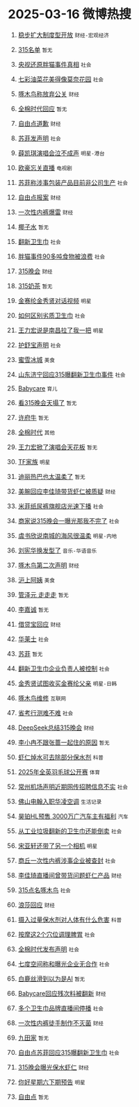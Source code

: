 # 2025-03-16 微博热搜 
1. [稳步扩大制度型开放](https://m.weibo.cn/search?containerid=100103type%3D1%26t%3D10%26q%3D%23%E7%A8%B3%E6%AD%A5%E6%89%A9%E5%A4%A7%E5%88%B6%E5%BA%A6%E5%9E%8B%E5%BC%80%E6%94%BE%23&stream_entry_id=51&isnewpage=1&extparam=seat%3D1%26pos%3D0%26cate%3D10103%26filter_type%3Drealtimehot%26stream_entry_id%3D51%26c_type%3D51%26q%3D%2523%25E7%25A8%25B3%25E6%25AD%25A5%25E6%2589%25A9%25E5%25A4%25A7%25E5%2588%25B6%25E5%25BA%25A6%25E5%259E%258B%25E5%25BC%2580%25E6%2594%25BE%2523%26dgr%3D0%26display_time%3D1742063252%26pre_seqid%3D17420632526060327636667) `财经-宏观经济` 

2. [315名单](https://m.weibo.cn/search?containerid=100103type%3D1%26t%3D10%26q%3D315%E5%90%8D%E5%8D%95&stream_entry_id=31&isnewpage=1&extparam=seat%3D1%26pos%3D0%26filter_type%3Drealtimehot%26c_type%3D31%26flag%3D16%26realpos%3D1%26lcate%3D5001%26band_rank%3D1%26stream_entry_id%3D31%26cate%3D5001%26q%3D315%25E5%2590%258D%25E5%258D%2595%26dgr%3D0%26display_time%3D1742063252%26pre_seqid%3D17420632526060327636667) `暂无` 

3. [央视还原胖猫事件真相](https://m.weibo.cn/search?containerid=100103type%3D1%26t%3D10%26q%3D%23%E5%A4%AE%E8%A7%86%E8%BF%98%E5%8E%9F%E8%83%96%E7%8C%AB%E4%BA%8B%E4%BB%B6%E7%9C%9F%E7%9B%B8%23&stream_entry_id=31&isnewpage=1&extparam=seat%3D1%26pos%3D1%26filter_type%3Drealtimehot%26c_type%3D31%26flag%3D16%26realpos%3D2%26lcate%3D5001%26band_rank%3D2%26stream_entry_id%3D31%26cate%3D5001%26q%3D%2523%25E5%25A4%25AE%25E8%25A7%2586%25E8%25BF%2598%25E5%258E%259F%25E8%2583%2596%25E7%258C%25AB%25E4%25BA%258B%25E4%25BB%25B6%25E7%259C%259F%25E7%259B%25B8%2523%26dgr%3D0%26display_time%3D1742063252%26pre_seqid%3D17420632526060327636667) `社会` 

4. [七彩油菜花美得像莫奈花园](https://m.weibo.cn/search?containerid=100103type%3D1%26t%3D10%26q%3D%23%E4%B8%83%E5%BD%A9%E6%B2%B9%E8%8F%9C%E8%8A%B1%E7%BE%8E%E5%BE%97%E5%83%8F%E8%8E%AB%E5%A5%88%E8%8A%B1%E5%9B%AD%23&stream_entry_id=31&isnewpage=1&extparam=seat%3D1%26pos%3D2%26filter_type%3Drealtimehot%26c_type%3D31%26flag%3D0%26realpos%3D3%26lcate%3D5001%26band_rank%3D3%26stream_entry_id%3D31%26cate%3D5001%26q%3D%2523%25E4%25B8%2583%25E5%25BD%25A9%25E6%25B2%25B9%25E8%258F%259C%25E8%258A%25B1%25E7%25BE%258E%25E5%25BE%2597%25E5%2583%258F%25E8%258E%25AB%25E5%25A5%2588%25E8%258A%25B1%25E5%259B%25AD%2523%26dgr%3D0%26display_time%3D1742063252%26pre_seqid%3D17420632526060327636667) `社会` 

5. [啄木鸟称放弃公关](https://m.weibo.cn/search?containerid=100103type%3D1%26t%3D10%26q%3D%23%E5%95%84%E6%9C%A8%E9%B8%9F%E7%A7%B0%E6%94%BE%E5%BC%83%E5%85%AC%E5%85%B3%23&stream_entry_id=31&isnewpage=1&extparam=seat%3D1%26pos%3D3%26filter_type%3Drealtimehot%26c_type%3D31%26flag%3D2%26realpos%3D4%26lcate%3D5001%26band_rank%3D4%26stream_entry_id%3D31%26cate%3D5001%26q%3D%2523%25E5%2595%2584%25E6%259C%25A8%25E9%25B8%259F%25E7%25A7%25B0%25E6%2594%25BE%25E5%25BC%2583%25E5%2585%25AC%25E5%2585%25B3%2523%26dgr%3D0%26display_time%3D1742063252%26pre_seqid%3D17420632526060327636667) `财经` 

6. [全棉时代回应](https://m.weibo.cn/search?containerid=100103type%3D1%26t%3D10%26q%3D%23%E5%85%A8%E6%A3%89%E6%97%B6%E4%BB%A3%E5%9B%9E%E5%BA%94%23&stream_entry_id=31&isnewpage=1&extparam=seat%3D1%26pos%3D4%26filter_type%3Drealtimehot%26c_type%3D31%26flag%3D16%26realpos%3D5%26lcate%3D5001%26band_rank%3D5%26stream_entry_id%3D31%26cate%3D5001%26q%3D%2523%25E5%2585%25A8%25E6%25A3%2589%25E6%2597%25B6%25E4%25BB%25A3%25E5%259B%259E%25E5%25BA%2594%2523%26dgr%3D0%26display_time%3D1742063252%26pre_seqid%3D17420632526060327636667) `暂无` 

7. [自由点道歉](https://m.weibo.cn/search?containerid=100103type%3D1%26t%3D10%26q%3D%23%E8%87%AA%E7%94%B1%E7%82%B9%E9%81%93%E6%AD%89%23&stream_entry_id=31&isnewpage=1&extparam=seat%3D1%26pos%3D5%26filter_type%3Drealtimehot%26c_type%3D31%26flag%3D16%26realpos%3D6%26lcate%3D5001%26band_rank%3D6%26stream_entry_id%3D31%26cate%3D5001%26q%3D%2523%25E8%2587%25AA%25E7%2594%25B1%25E7%2582%25B9%25E9%2581%2593%25E6%25AD%2589%2523%26dgr%3D0%26display_time%3D1742063252%26pre_seqid%3D17420632526060327636667) `财经` 

8. [苏菲发声明](https://m.weibo.cn/search?containerid=100103type%3D1%26t%3D10%26q%3D%23%E8%8B%8F%E8%8F%B2%E5%8F%91%E5%A3%B0%E6%98%8E%23&stream_entry_id=31&isnewpage=1&extparam=seat%3D1%26pos%3D6%26filter_type%3Drealtimehot%26c_type%3D31%26flag%3D2%26realpos%3D7%26lcate%3D5001%26band_rank%3D7%26stream_entry_id%3D31%26cate%3D5001%26q%3D%2523%25E8%258B%258F%25E8%258F%25B2%25E5%258F%2591%25E5%25A3%25B0%25E6%2598%258E%2523%26dgr%3D0%26display_time%3D1742063252%26pre_seqid%3D17420632526060327636667) `社会` 

9. [薛凯琪演唱会泣不成声](https://m.weibo.cn/search?containerid=100103type%3D1%26t%3D10%26q%3D%23%E8%96%9B%E5%87%AF%E7%90%AA%E6%BC%94%E5%94%B1%E4%BC%9A%E6%B3%A3%E4%B8%8D%E6%88%90%E5%A3%B0%23&stream_entry_id=31&isnewpage=1&extparam=seat%3D1%26pos%3D7%26filter_type%3Drealtimehot%26c_type%3D31%26flag%3D2%26realpos%3D8%26lcate%3D5001%26band_rank%3D8%26stream_entry_id%3D31%26cate%3D5001%26q%3D%2523%25E8%2596%259B%25E5%2587%25AF%25E7%2590%25AA%25E6%25BC%2594%25E5%2594%25B1%25E4%25BC%259A%25E6%25B3%25A3%25E4%25B8%258D%25E6%2588%2590%25E5%25A3%25B0%2523%26dgr%3D0%26display_time%3D1742063252%26pre_seqid%3D17420632526060327636667) `明星-港台` 

10. [欧豪忘关直播](https://m.weibo.cn/search?containerid=100103type%3D1%26t%3D10%26q%3D%23%E6%AC%A7%E8%B1%AA%E5%BF%98%E5%85%B3%E7%9B%B4%E6%92%AD%23&stream_entry_id=31&isnewpage=1&extparam=seat%3D1%26pos%3D8%26filter_type%3Drealtimehot%26c_type%3D31%26flag%3D2%26realpos%3D9%26lcate%3D5001%26band_rank%3D9%26stream_entry_id%3D31%26cate%3D5001%26q%3D%2523%25E6%25AC%25A7%25E8%25B1%25AA%25E5%25BF%2598%25E5%2585%25B3%25E7%259B%25B4%25E6%2592%25AD%2523%26dgr%3D0%26display_time%3D1742063252%26pre_seqid%3D17420632526060327636667) `电视剧` 

11. [苏菲称涉事包装产品目前非公司生产](https://m.weibo.cn/search?containerid=100103type%3D1%26t%3D10%26q%3D%23%E8%8B%8F%E8%8F%B2%E7%A7%B0%E6%B6%89%E4%BA%8B%E5%8C%85%E8%A3%85%E4%BA%A7%E5%93%81%E7%9B%AE%E5%89%8D%E9%9D%9E%E5%85%AC%E5%8F%B8%E7%94%9F%E4%BA%A7%23&stream_entry_id=31&isnewpage=1&extparam=seat%3D1%26pos%3D9%26filter_type%3Drealtimehot%26c_type%3D31%26flag%3D1%26realpos%3D10%26lcate%3D5001%26band_rank%3D10%26stream_entry_id%3D31%26cate%3D5001%26q%3D%2523%25E8%258B%258F%25E8%258F%25B2%25E7%25A7%25B0%25E6%25B6%2589%25E4%25BA%258B%25E5%258C%2585%25E8%25A3%2585%25E4%25BA%25A7%25E5%2593%2581%25E7%259B%25AE%25E5%2589%258D%25E9%259D%259E%25E5%2585%25AC%25E5%258F%25B8%25E7%2594%259F%25E4%25BA%25A7%2523%26dgr%3D0%26display_time%3D1742063252%26pre_seqid%3D17420632526060327636667) `社会` 

12. [自由点报案](https://m.weibo.cn/search?containerid=100103type%3D1%26t%3D10%26q%3D%23%E8%87%AA%E7%94%B1%E7%82%B9%E6%8A%A5%E6%A1%88%23&stream_entry_id=31&isnewpage=1&extparam=seat%3D1%26pos%3D10%26filter_type%3Drealtimehot%26c_type%3D31%26flag%3D2%26realpos%3D11%26lcate%3D5001%26band_rank%3D11%26stream_entry_id%3D31%26cate%3D5001%26q%3D%2523%25E8%2587%25AA%25E7%2594%25B1%25E7%2582%25B9%25E6%258A%25A5%25E6%25A1%2588%2523%26dgr%3D0%26display_time%3D1742063252%26pre_seqid%3D17420632526060327636667) `财经` 

13. [一次性内裤爆雷](https://m.weibo.cn/search?containerid=100103type%3D1%26t%3D10%26q%3D%23%E4%B8%80%E6%AC%A1%E6%80%A7%E5%86%85%E8%A3%A4%E7%88%86%E9%9B%B7%23&stream_entry_id=31&isnewpage=1&extparam=seat%3D1%26pos%3D11%26filter_type%3Drealtimehot%26c_type%3D31%26flag%3D0%26realpos%3D12%26lcate%3D5001%26band_rank%3D12%26stream_entry_id%3D31%26cate%3D5001%26q%3D%2523%25E4%25B8%2580%25E6%25AC%25A1%25E6%2580%25A7%25E5%2586%2585%25E8%25A3%25A4%25E7%2588%2586%25E9%259B%25B7%2523%26dgr%3D0%26display_time%3D1742063252%26pre_seqid%3D17420632526060327636667) `财经` 

14. [椰子水](https://m.weibo.cn/search?containerid=100103type%3D1%26t%3D10%26q%3D%E6%A4%B0%E5%AD%90%E6%B0%B4&stream_entry_id=31&isnewpage=1&extparam=seat%3D1%26pos%3D12%26filter_type%3Drealtimehot%26c_type%3D31%26flag%3D2%26realpos%3D13%26lcate%3D5001%26band_rank%3D13%26stream_entry_id%3D31%26cate%3D5001%26q%3D%25E6%25A4%25B0%25E5%25AD%2590%25E6%25B0%25B4%26dgr%3D0%26display_time%3D1742063252%26pre_seqid%3D17420632526060327636667) `暂无` 

15. [翻新卫生巾](https://m.weibo.cn/search?containerid=100103type%3D1%26t%3D10%26q%3D%23%E7%BF%BB%E6%96%B0%E5%8D%AB%E7%94%9F%E5%B7%BE%23&stream_entry_id=31&isnewpage=1&extparam=seat%3D1%26pos%3D13%26filter_type%3Drealtimehot%26c_type%3D31%26flag%3D0%26realpos%3D14%26lcate%3D5001%26band_rank%3D14%26stream_entry_id%3D31%26cate%3D5001%26q%3D%2523%25E7%25BF%25BB%25E6%2596%25B0%25E5%258D%25AB%25E7%2594%259F%25E5%25B7%25BE%2523%26dgr%3D0%26display_time%3D1742063252%26pre_seqid%3D17420632526060327636667) `社会` 

16. [胖猫事件90多吨食物被浪费](https://m.weibo.cn/search?containerid=100103type%3D1%26t%3D10%26q%3D%23%E8%83%96%E7%8C%AB%E4%BA%8B%E4%BB%B690%E5%A4%9A%E5%90%A8%E9%A3%9F%E7%89%A9%E8%A2%AB%E6%B5%AA%E8%B4%B9%23&stream_entry_id=31&isnewpage=1&extparam=seat%3D1%26pos%3D14%26filter_type%3Drealtimehot%26c_type%3D31%26flag%3D0%26realpos%3D15%26lcate%3D5001%26band_rank%3D15%26stream_entry_id%3D31%26cate%3D5001%26q%3D%2523%25E8%2583%2596%25E7%258C%25AB%25E4%25BA%258B%25E4%25BB%25B690%25E5%25A4%259A%25E5%2590%25A8%25E9%25A3%259F%25E7%2589%25A9%25E8%25A2%25AB%25E6%25B5%25AA%25E8%25B4%25B9%2523%26dgr%3D0%26display_time%3D1742063252%26pre_seqid%3D17420632526060327636667) `社会` 

17. [315晚会](https://m.weibo.cn/search?containerid=100103type%3D1%26t%3D10%26q%3D%23315%E6%99%9A%E4%BC%9A%23&stream_entry_id=31&isnewpage=1&extparam=seat%3D1%26pos%3D15%26filter_type%3Drealtimehot%26c_type%3D31%26flag%3D0%26realpos%3D16%26lcate%3D5001%26band_rank%3D16%26stream_entry_id%3D31%26cate%3D5001%26q%3D%2523315%25E6%2599%259A%25E4%25BC%259A%2523%26dgr%3D0%26display_time%3D1742063252%26pre_seqid%3D17420632526060327636667) `财经` 

18. [315奶茶](https://m.weibo.cn/search?containerid=100103type%3D1%26t%3D10%26q%3D315%E5%A5%B6%E8%8C%B6&stream_entry_id=31&isnewpage=1&extparam=seat%3D1%26pos%3D16%26filter_type%3Drealtimehot%26c_type%3D31%26flag%3D0%26realpos%3D17%26lcate%3D5001%26band_rank%3D17%26stream_entry_id%3D31%26cate%3D5001%26q%3D315%25E5%25A5%25B6%25E8%258C%25B6%26dgr%3D0%26display_time%3D1742063252%26pre_seqid%3D17420632526060327636667) `暂无` 

19. [金赛纶金秀贤对话视频](https://m.weibo.cn/search?containerid=100103type%3D1%26t%3D10%26q%3D%23%E9%87%91%E8%B5%9B%E7%BA%B6%E9%87%91%E7%A7%80%E8%B4%A4%E5%AF%B9%E8%AF%9D%E8%A7%86%E9%A2%91%23&stream_entry_id=31&isnewpage=1&extparam=seat%3D1%26pos%3D17%26filter_type%3Drealtimehot%26c_type%3D31%26flag%3D2%26realpos%3D18%26lcate%3D5001%26band_rank%3D18%26stream_entry_id%3D31%26cate%3D5001%26q%3D%2523%25E9%2587%2591%25E8%25B5%259B%25E7%25BA%25B6%25E9%2587%2591%25E7%25A7%2580%25E8%25B4%25A4%25E5%25AF%25B9%25E8%25AF%259D%25E8%25A7%2586%25E9%25A2%2591%2523%26dgr%3D0%26display_time%3D1742063252%26pre_seqid%3D17420632526060327636667) `明星` 

20. [如何区别劣质卫生巾](https://m.weibo.cn/search?containerid=100103type%3D1%26t%3D10%26q%3D%23%E5%A6%82%E4%BD%95%E5%8C%BA%E5%88%AB%E5%8A%A3%E8%B4%A8%E5%8D%AB%E7%94%9F%E5%B7%BE%23&stream_entry_id=31&isnewpage=1&extparam=seat%3D1%26pos%3D18%26filter_type%3Drealtimehot%26c_type%3D31%26flag%3D1%26realpos%3D19%26lcate%3D5001%26band_rank%3D19%26stream_entry_id%3D31%26cate%3D5001%26q%3D%2523%25E5%25A6%2582%25E4%25BD%2595%25E5%258C%25BA%25E5%2588%25AB%25E5%258A%25A3%25E8%25B4%25A8%25E5%258D%25AB%25E7%2594%259F%25E5%25B7%25BE%2523%26dgr%3D0%26display_time%3D1742063252%26pre_seqid%3D17420632526060327636667) `社会` 

21. [王力宏说是南昌拉了我一把](https://m.weibo.cn/search?containerid=100103type%3D1%26t%3D10%26q%3D%23%E7%8E%8B%E5%8A%9B%E5%AE%8F%E8%AF%B4%E6%98%AF%E5%8D%97%E6%98%8C%E6%8B%89%E4%BA%86%E6%88%91%E4%B8%80%E6%8A%8A%23&stream_entry_id=31&isnewpage=1&extparam=seat%3D1%26pos%3D19%26filter_type%3Drealtimehot%26c_type%3D31%26flag%3D1%26realpos%3D20%26lcate%3D5001%26band_rank%3D20%26stream_entry_id%3D31%26cate%3D5001%26q%3D%2523%25E7%258E%258B%25E5%258A%259B%25E5%25AE%258F%25E8%25AF%25B4%25E6%2598%25AF%25E5%258D%2597%25E6%2598%258C%25E6%258B%2589%25E4%25BA%2586%25E6%2588%2591%25E4%25B8%2580%25E6%258A%258A%2523%26dgr%3D0%26display_time%3D1742063252%26pre_seqid%3D17420632526060327636667) `明星` 

22. [护舒宝声明](https://m.weibo.cn/search?containerid=100103type%3D1%26t%3D10%26q%3D%23%E6%8A%A4%E8%88%92%E5%AE%9D%E5%A3%B0%E6%98%8E%23&stream_entry_id=31&isnewpage=1&extparam=seat%3D1%26pos%3D20%26filter_type%3Drealtimehot%26c_type%3D31%26flag%3D0%26realpos%3D21%26lcate%3D5001%26band_rank%3D21%26stream_entry_id%3D31%26cate%3D5001%26q%3D%2523%25E6%258A%25A4%25E8%2588%2592%25E5%25AE%259D%25E5%25A3%25B0%25E6%2598%258E%2523%26dgr%3D0%26display_time%3D1742063252%26pre_seqid%3D17420632526060327636667) `社会` 

23. [蜜雪冰城](https://m.weibo.cn/search?containerid=100103type%3D1%26t%3D10%26q%3D%E8%9C%9C%E9%9B%AA%E5%86%B0%E5%9F%8E&stream_entry_id=31&isnewpage=1&extparam=seat%3D1%26pos%3D21%26filter_type%3Drealtimehot%26c_type%3D31%26flag%3D0%26realpos%3D22%26lcate%3D5001%26band_rank%3D22%26stream_entry_id%3D31%26cate%3D5001%26q%3D%25E8%259C%259C%25E9%259B%25AA%25E5%2586%25B0%25E5%259F%258E%26dgr%3D0%26display_time%3D1742063252%26pre_seqid%3D17420632526060327636667) `美食` 

24. [山东济宁回应315曝翻新卫生巾事件](https://m.weibo.cn/search?containerid=100103type%3D1%26t%3D10%26q%3D%23%E5%B1%B1%E4%B8%9C%E6%B5%8E%E5%AE%81%E5%9B%9E%E5%BA%94315%E6%9B%9D%E7%BF%BB%E6%96%B0%E5%8D%AB%E7%94%9F%E5%B7%BE%E4%BA%8B%E4%BB%B6%23&stream_entry_id=31&isnewpage=1&extparam=seat%3D1%26pos%3D22%26filter_type%3Drealtimehot%26c_type%3D31%26flag%3D0%26realpos%3D23%26lcate%3D5001%26band_rank%3D23%26stream_entry_id%3D31%26cate%3D5001%26q%3D%2523%25E5%25B1%25B1%25E4%25B8%259C%25E6%25B5%258E%25E5%25AE%2581%25E5%259B%259E%25E5%25BA%2594315%25E6%259B%259D%25E7%25BF%25BB%25E6%2596%25B0%25E5%258D%25AB%25E7%2594%259F%25E5%25B7%25BE%25E4%25BA%258B%25E4%25BB%25B6%2523%26dgr%3D0%26display_time%3D1742063252%26pre_seqid%3D17420632526060327636667) `社会` 

25. [Babycare](https://m.weibo.cn/search?containerid=100103type%3D1%26t%3D10%26q%3DBabycare&stream_entry_id=31&isnewpage=1&extparam=seat%3D1%26pos%3D23%26filter_type%3Drealtimehot%26c_type%3D31%26flag%3D0%26realpos%3D24%26lcate%3D5001%26band_rank%3D24%26stream_entry_id%3D31%26cate%3D5001%26q%3DBabycare%26dgr%3D0%26display_time%3D1742063252%26pre_seqid%3D17420632526060327636667) `育儿` 

26. [看315晚会天塌了](https://m.weibo.cn/search?containerid=100103type%3D1%26t%3D10%26q%3D%E7%9C%8B315%E6%99%9A%E4%BC%9A%E5%A4%A9%E5%A1%8C%E4%BA%86&stream_entry_id=31&isnewpage=1&extparam=seat%3D1%26pos%3D24%26filter_type%3Drealtimehot%26c_type%3D31%26flag%3D0%26realpos%3D25%26lcate%3D5001%26band_rank%3D25%26stream_entry_id%3D31%26cate%3D5001%26q%3D%25E7%259C%258B315%25E6%2599%259A%25E4%25BC%259A%25E5%25A4%25A9%25E5%25A1%258C%25E4%25BA%2586%26dgr%3D0%26display_time%3D1742063252%26pre_seqid%3D17420632526060327636667) `暂无` 

27. [许府牛](https://m.weibo.cn/search?containerid=100103type%3D1%26t%3D10%26q%3D%E8%AE%B8%E5%BA%9C%E7%89%9B&stream_entry_id=31&isnewpage=1&extparam=seat%3D1%26pos%3D25%26filter_type%3Drealtimehot%26c_type%3D31%26flag%3D0%26realpos%3D26%26lcate%3D5001%26band_rank%3D26%26stream_entry_id%3D31%26cate%3D5001%26q%3D%25E8%25AE%25B8%25E5%25BA%259C%25E7%2589%259B%26dgr%3D0%26display_time%3D1742063252%26pre_seqid%3D17420632526060327636667) `暂无` 

28. [全棉时代](https://m.weibo.cn/search?containerid=100103type%3D1%26t%3D10%26q%3D%E5%85%A8%E6%A3%89%E6%97%B6%E4%BB%A3&stream_entry_id=31&isnewpage=1&extparam=seat%3D1%26pos%3D26%26filter_type%3Drealtimehot%26c_type%3D31%26flag%3D0%26realpos%3D27%26lcate%3D5001%26band_rank%3D27%26stream_entry_id%3D31%26cate%3D5001%26q%3D%25E5%2585%25A8%25E6%25A3%2589%25E6%2597%25B6%25E4%25BB%25A3%26dgr%3D0%26display_time%3D1742063252%26pre_seqid%3D17420632526060327636667) `其他` 

29. [王力宏掀了演唱会天花板](https://m.weibo.cn/search?containerid=100103type%3D1%26t%3D10%26q%3D%E7%8E%8B%E5%8A%9B%E5%AE%8F%E6%8E%80%E4%BA%86%E6%BC%94%E5%94%B1%E4%BC%9A%E5%A4%A9%E8%8A%B1%E6%9D%BF&stream_entry_id=31&isnewpage=1&extparam=seat%3D1%26pos%3D27%26filter_type%3Drealtimehot%26c_type%3D31%26flag%3D0%26realpos%3D28%26lcate%3D5001%26band_rank%3D28%26stream_entry_id%3D31%26cate%3D5001%26q%3D%25E7%258E%258B%25E5%258A%259B%25E5%25AE%258F%25E6%258E%2580%25E4%25BA%2586%25E6%25BC%2594%25E5%2594%25B1%25E4%25BC%259A%25E5%25A4%25A9%25E8%258A%25B1%25E6%259D%25BF%26dgr%3D0%26display_time%3D1742063252%26pre_seqid%3D17420632526060327636667) `暂无` 

30. [TF家族](https://m.weibo.cn/search?containerid=100103type%3D1%26t%3D10%26q%3DTF%E5%AE%B6%E6%97%8F&stream_entry_id=31&isnewpage=1&extparam=seat%3D1%26pos%3D28%26filter_type%3Drealtimehot%26c_type%3D31%26flag%3D0%26realpos%3D29%26lcate%3D5001%26band_rank%3D29%26stream_entry_id%3D31%26cate%3D5001%26q%3DTF%25E5%25AE%25B6%25E6%2597%258F%26dgr%3D0%26display_time%3D1742063252%26pre_seqid%3D17420632526060327636667) `明星` 

31. [迪丽热巴也太温柔了](https://m.weibo.cn/search?containerid=100103type%3D1%26t%3D10%26q%3D%E8%BF%AA%E4%B8%BD%E7%83%AD%E5%B7%B4%E4%B9%9F%E5%A4%AA%E6%B8%A9%E6%9F%94%E4%BA%86&stream_entry_id=31&isnewpage=1&extparam=seat%3D1%26pos%3D29%26filter_type%3Drealtimehot%26c_type%3D31%26flag%3D1%26realpos%3D30%26lcate%3D5001%26band_rank%3D30%26stream_entry_id%3D31%26cate%3D5001%26q%3D%25E8%25BF%25AA%25E4%25B8%25BD%25E7%2583%25AD%25E5%25B7%25B4%25E4%25B9%259F%25E5%25A4%25AA%25E6%25B8%25A9%25E6%259F%2594%25E4%25BA%2586%26dgr%3D0%26display_time%3D1742063252%26pre_seqid%3D17420632526060327636667) `暂无` 

32. [美腕回应李佳琦带货虾仁被质疑](https://m.weibo.cn/search?containerid=100103type%3D1%26t%3D10%26q%3D%23%E7%BE%8E%E8%85%95%E5%9B%9E%E5%BA%94%E6%9D%8E%E4%BD%B3%E7%90%A6%E5%B8%A6%E8%B4%A7%E8%99%BE%E4%BB%81%E8%A2%AB%E8%B4%A8%E7%96%91%23&stream_entry_id=31&isnewpage=1&extparam=seat%3D1%26pos%3D30%26filter_type%3Drealtimehot%26c_type%3D31%26flag%3D0%26realpos%3D31%26lcate%3D5001%26band_rank%3D31%26stream_entry_id%3D31%26cate%3D5001%26q%3D%2523%25E7%25BE%258E%25E8%2585%2595%25E5%259B%259E%25E5%25BA%2594%25E6%259D%258E%25E4%25BD%25B3%25E7%2590%25A6%25E5%25B8%25A6%25E8%25B4%25A7%25E8%2599%25BE%25E4%25BB%2581%25E8%25A2%25AB%25E8%25B4%25A8%25E7%2596%2591%2523%26dgr%3D0%26display_time%3D1742063252%26pre_seqid%3D17420632526060327636667) `财经` 

33. [米菲纸尿裤旗舰店光速下播](https://m.weibo.cn/search?containerid=100103type%3D1%26t%3D10%26q%3D%23%E7%B1%B3%E8%8F%B2%E7%BA%B8%E5%B0%BF%E8%A3%A4%E6%97%97%E8%88%B0%E5%BA%97%E5%85%89%E9%80%9F%E4%B8%8B%E6%92%AD%23&stream_entry_id=31&isnewpage=1&extparam=seat%3D1%26pos%3D31%26filter_type%3Drealtimehot%26c_type%3D31%26flag%3D1%26realpos%3D32%26lcate%3D5001%26band_rank%3D32%26stream_entry_id%3D31%26cate%3D5001%26q%3D%2523%25E7%25B1%25B3%25E8%258F%25B2%25E7%25BA%25B8%25E5%25B0%25BF%25E8%25A3%25A4%25E6%2597%2597%25E8%2588%25B0%25E5%25BA%2597%25E5%2585%2589%25E9%2580%259F%25E4%25B8%258B%25E6%2592%25AD%2523%26dgr%3D0%26display_time%3D1742063252%26pre_seqid%3D17420632526060327636667) `社会` 

34. [商家说315晚会一曝光那我不完了](https://m.weibo.cn/search?containerid=100103type%3D1%26t%3D10%26q%3D%23%E5%95%86%E5%AE%B6%E8%AF%B4315%E6%99%9A%E4%BC%9A%E4%B8%80%E6%9B%9D%E5%85%89%E9%82%A3%E6%88%91%E4%B8%8D%E5%AE%8C%E4%BA%86%23&stream_entry_id=31&isnewpage=1&extparam=seat%3D1%26pos%3D32%26filter_type%3Drealtimehot%26c_type%3D31%26flag%3D0%26realpos%3D33%26lcate%3D5001%26band_rank%3D33%26stream_entry_id%3D31%26cate%3D5001%26q%3D%2523%25E5%2595%2586%25E5%25AE%25B6%25E8%25AF%25B4315%25E6%2599%259A%25E4%25BC%259A%25E4%25B8%2580%25E6%259B%259D%25E5%2585%2589%25E9%2582%25A3%25E6%2588%2591%25E4%25B8%258D%25E5%25AE%258C%25E4%25BA%2586%2523%26dgr%3D0%26display_time%3D1742063252%26pre_seqid%3D17420632526060327636667) `社会` 

35. [虞书欣说南城的海风很温柔](https://m.weibo.cn/search?containerid=100103type%3D1%26t%3D10%26q%3D%23%E8%99%9E%E4%B9%A6%E6%AC%A3%E8%AF%B4%E5%8D%97%E5%9F%8E%E7%9A%84%E6%B5%B7%E9%A3%8E%E5%BE%88%E6%B8%A9%E6%9F%94%23&stream_entry_id=31&isnewpage=1&extparam=seat%3D1%26pos%3D33%26filter_type%3Drealtimehot%26c_type%3D31%26flag%3D0%26realpos%3D34%26lcate%3D5001%26band_rank%3D34%26stream_entry_id%3D31%26cate%3D5001%26q%3D%2523%25E8%2599%259E%25E4%25B9%25A6%25E6%25AC%25A3%25E8%25AF%25B4%25E5%258D%2597%25E5%259F%258E%25E7%259A%2584%25E6%25B5%25B7%25E9%25A3%258E%25E5%25BE%2588%25E6%25B8%25A9%25E6%259F%2594%2523%26dgr%3D0%26display_time%3D1742063252%26pre_seqid%3D17420632526060327636667) `明星-内地` 

36. [刘宪华换发型了](https://m.weibo.cn/search?containerid=100103type%3D1%26t%3D10%26q%3D%E5%88%98%E5%AE%AA%E5%8D%8E%E6%8D%A2%E5%8F%91%E5%9E%8B%E4%BA%86&stream_entry_id=31&isnewpage=1&extparam=seat%3D1%26pos%3D34%26filter_type%3Drealtimehot%26c_type%3D31%26flag%3D0%26realpos%3D35%26lcate%3D5001%26band_rank%3D35%26stream_entry_id%3D31%26cate%3D5001%26q%3D%25E5%2588%2598%25E5%25AE%25AA%25E5%258D%258E%25E6%258D%25A2%25E5%258F%2591%25E5%259E%258B%25E4%25BA%2586%26dgr%3D0%26display_time%3D1742063252%26pre_seqid%3D17420632526060327636667) `音乐-华语音乐` 

37. [啄木鸟第二次声明](https://m.weibo.cn/search?containerid=100103type%3D1%26t%3D10%26q%3D%23%E5%95%84%E6%9C%A8%E9%B8%9F%E7%AC%AC%E4%BA%8C%E6%AC%A1%E5%A3%B0%E6%98%8E%23&stream_entry_id=31&isnewpage=1&extparam=seat%3D1%26pos%3D35%26filter_type%3Drealtimehot%26c_type%3D31%26flag%3D0%26realpos%3D36%26lcate%3D5001%26band_rank%3D36%26stream_entry_id%3D31%26cate%3D5001%26q%3D%2523%25E5%2595%2584%25E6%259C%25A8%25E9%25B8%259F%25E7%25AC%25AC%25E4%25BA%258C%25E6%25AC%25A1%25E5%25A3%25B0%25E6%2598%258E%2523%26dgr%3D0%26display_time%3D1742063252%26pre_seqid%3D17420632526060327636667) `财经` 

38. [沪上阿姨](https://m.weibo.cn/search?containerid=100103type%3D1%26t%3D10%26q%3D%E6%B2%AA%E4%B8%8A%E9%98%BF%E5%A7%A8&stream_entry_id=31&isnewpage=1&extparam=seat%3D1%26pos%3D36%26filter_type%3Drealtimehot%26c_type%3D31%26flag%3D0%26realpos%3D37%26lcate%3D5001%26band_rank%3D37%26stream_entry_id%3D31%26cate%3D5001%26q%3D%25E6%25B2%25AA%25E4%25B8%258A%25E9%2598%25BF%25E5%25A7%25A8%26dgr%3D0%26display_time%3D1742063252%26pre_seqid%3D17420632526060327636667) `美食` 

39. [管泽元 走走走](https://m.weibo.cn/search?containerid=100103type%3D1%26t%3D10%26q%3D%E7%AE%A1%E6%B3%BD%E5%85%83+%E8%B5%B0%E8%B5%B0%E8%B5%B0&stream_entry_id=31&isnewpage=1&extparam=seat%3D1%26pos%3D37%26filter_type%3Drealtimehot%26c_type%3D31%26flag%3D1%26realpos%3D38%26lcate%3D5001%26band_rank%3D38%26stream_entry_id%3D31%26cate%3D5001%26q%3D%25E7%25AE%25A1%25E6%25B3%25BD%25E5%2585%2583%2520%25E8%25B5%25B0%25E8%25B5%25B0%25E8%25B5%25B0%26dgr%3D0%26display_time%3D1742063252%26pre_seqid%3D17420632526060327636667) `暂无` 

40. [李嘉诚](https://m.weibo.cn/search?containerid=100103type%3D1%26t%3D10%26q%3D%E6%9D%8E%E5%98%89%E8%AF%9A&stream_entry_id=31&isnewpage=1&extparam=seat%3D1%26pos%3D38%26filter_type%3Drealtimehot%26c_type%3D31%26flag%3D0%26realpos%3D39%26lcate%3D5001%26band_rank%3D39%26stream_entry_id%3D31%26cate%3D5001%26q%3D%25E6%259D%258E%25E5%2598%2589%25E8%25AF%259A%26dgr%3D0%26display_time%3D1742063252%26pre_seqid%3D17420632526060327636667) `暂无` 

41. [借贷宝回应](https://m.weibo.cn/search?containerid=100103type%3D1%26t%3D10%26q%3D%23%E5%80%9F%E8%B4%B7%E5%AE%9D%E5%9B%9E%E5%BA%94%23&stream_entry_id=31&isnewpage=1&extparam=seat%3D1%26pos%3D39%26filter_type%3Drealtimehot%26c_type%3D31%26flag%3D0%26realpos%3D40%26lcate%3D5001%26band_rank%3D40%26stream_entry_id%3D31%26cate%3D5001%26q%3D%2523%25E5%2580%259F%25E8%25B4%25B7%25E5%25AE%259D%25E5%259B%259E%25E5%25BA%2594%2523%26dgr%3D0%26display_time%3D1742063252%26pre_seqid%3D17420632526060327636667) `财经` 

42. [华莱士](https://m.weibo.cn/search?containerid=100103type%3D1%26t%3D10%26q%3D%23%E5%8D%8E%E8%8E%B1%E5%A3%AB%23&stream_entry_id=31&isnewpage=1&extparam=seat%3D1%26pos%3D40%26filter_type%3Drealtimehot%26c_type%3D31%26flag%3D0%26realpos%3D41%26lcate%3D5001%26band_rank%3D41%26stream_entry_id%3D31%26cate%3D5001%26q%3D%2523%25E5%258D%258E%25E8%258E%25B1%25E5%25A3%25AB%2523%26dgr%3D0%26display_time%3D1742063252%26pre_seqid%3D17420632526060327636667) `社会` 

43. [苏菲](https://m.weibo.cn/search?containerid=100103type%3D1%26t%3D10%26q%3D%E8%8B%8F%E8%8F%B2&stream_entry_id=31&isnewpage=1&extparam=seat%3D1%26pos%3D41%26filter_type%3Drealtimehot%26c_type%3D31%26flag%3D0%26realpos%3D42%26lcate%3D5001%26band_rank%3D42%26stream_entry_id%3D31%26cate%3D5001%26q%3D%25E8%258B%258F%25E8%258F%25B2%26dgr%3D0%26display_time%3D1742063252%26pre_seqid%3D17420632526060327636667) `暂无` 

44. [翻新卫生巾企业负责人被控制](https://m.weibo.cn/search?containerid=100103type%3D1%26t%3D10%26q%3D%23%E7%BF%BB%E6%96%B0%E5%8D%AB%E7%94%9F%E5%B7%BE%E4%BC%81%E4%B8%9A%E8%B4%9F%E8%B4%A3%E4%BA%BA%E8%A2%AB%E6%8E%A7%E5%88%B6%23&stream_entry_id=31&isnewpage=1&extparam=seat%3D1%26pos%3D42%26filter_type%3Drealtimehot%26c_type%3D31%26flag%3D0%26realpos%3D43%26lcate%3D5001%26band_rank%3D43%26stream_entry_id%3D31%26cate%3D5001%26q%3D%2523%25E7%25BF%25BB%25E6%2596%25B0%25E5%258D%25AB%25E7%2594%259F%25E5%25B7%25BE%25E4%25BC%2581%25E4%25B8%259A%25E8%25B4%259F%25E8%25B4%25A3%25E4%25BA%25BA%25E8%25A2%25AB%25E6%258E%25A7%25E5%2588%25B6%2523%26dgr%3D0%26display_time%3D1742063252%26pre_seqid%3D17420632526060327636667) `社会` 

45. [金秀贤试图收买金赛纶父亲](https://m.weibo.cn/search?containerid=100103type%3D1%26t%3D10%26q%3D%23%E9%87%91%E7%A7%80%E8%B4%A4%E8%AF%95%E5%9B%BE%E6%94%B6%E4%B9%B0%E9%87%91%E8%B5%9B%E7%BA%B6%E7%88%B6%E4%BA%B2%23&stream_entry_id=31&isnewpage=1&extparam=seat%3D1%26pos%3D43%26filter_type%3Drealtimehot%26c_type%3D31%26flag%3D0%26realpos%3D44%26lcate%3D5001%26band_rank%3D44%26stream_entry_id%3D31%26cate%3D5001%26q%3D%2523%25E9%2587%2591%25E7%25A7%2580%25E8%25B4%25A4%25E8%25AF%2595%25E5%259B%25BE%25E6%2594%25B6%25E4%25B9%25B0%25E9%2587%2591%25E8%25B5%259B%25E7%25BA%25B6%25E7%2588%25B6%25E4%25BA%25B2%2523%26dgr%3D0%26display_time%3D1742063252%26pre_seqid%3D17420632526060327636667) `明星-日韩` 

46. [啄木鸟维修](https://m.weibo.cn/search?containerid=100103type%3D1%26t%3D10%26q%3D%E5%95%84%E6%9C%A8%E9%B8%9F%E7%BB%B4%E4%BF%AE&stream_entry_id=31&isnewpage=1&extparam=seat%3D1%26pos%3D44%26filter_type%3Drealtimehot%26c_type%3D31%26flag%3D0%26realpos%3D45%26lcate%3D5001%26band_rank%3D45%26stream_entry_id%3D31%26cate%3D5001%26q%3D%25E5%2595%2584%25E6%259C%25A8%25E9%25B8%259F%25E7%25BB%25B4%25E4%25BF%25AE%26dgr%3D0%26display_time%3D1742063252%26pre_seqid%3D17420632526060327636667) `互联网` 

47. [省考行测难不难](https://m.weibo.cn/search?containerid=100103type%3D1%26t%3D10%26q%3D%23%E7%9C%81%E8%80%83%E8%A1%8C%E6%B5%8B%E9%9A%BE%E4%B8%8D%E9%9A%BE%23&stream_entry_id=31&isnewpage=1&extparam=seat%3D1%26pos%3D45%26filter_type%3Drealtimehot%26c_type%3D31%26flag%3D1%26realpos%3D46%26lcate%3D5001%26band_rank%3D46%26stream_entry_id%3D31%26cate%3D5001%26q%3D%2523%25E7%259C%2581%25E8%2580%2583%25E8%25A1%258C%25E6%25B5%258B%25E9%259A%25BE%25E4%25B8%258D%25E9%259A%25BE%2523%26dgr%3D0%26display_time%3D1742063252%26pre_seqid%3D17420632526060327636667) `社会` 

48. [DeepSeek总结315晚会](https://m.weibo.cn/search?containerid=100103type%3D1%26t%3D10%26q%3D%23DeepSeek%E6%80%BB%E7%BB%93315%E6%99%9A%E4%BC%9A%23&stream_entry_id=31&isnewpage=1&extparam=seat%3D1%26pos%3D46%26filter_type%3Drealtimehot%26c_type%3D31%26flag%3D0%26realpos%3D47%26lcate%3D5001%26band_rank%3D47%26stream_entry_id%3D31%26cate%3D5001%26q%3D%2523DeepSeek%25E6%2580%25BB%25E7%25BB%2593315%25E6%2599%259A%25E4%25BC%259A%2523%26dgr%3D0%26display_time%3D1742063252%26pre_seqid%3D17420632526060327636667) `财经` 

49. [李小冉不跟张蔷一起住的原因](https://m.weibo.cn/search?containerid=100103type%3D1%26t%3D10%26q%3D%E6%9D%8E%E5%B0%8F%E5%86%89%E4%B8%8D%E8%B7%9F%E5%BC%A0%E8%94%B7%E4%B8%80%E8%B5%B7%E4%BD%8F%E7%9A%84%E5%8E%9F%E5%9B%A0&stream_entry_id=31&isnewpage=1&extparam=seat%3D1%26pos%3D47%26filter_type%3Drealtimehot%26c_type%3D31%26flag%3D0%26realpos%3D48%26lcate%3D5001%26band_rank%3D48%26stream_entry_id%3D31%26cate%3D5001%26q%3D%25E6%259D%258E%25E5%25B0%258F%25E5%2586%2589%25E4%25B8%258D%25E8%25B7%259F%25E5%25BC%25A0%25E8%2594%25B7%25E4%25B8%2580%25E8%25B5%25B7%25E4%25BD%258F%25E7%259A%2584%25E5%258E%259F%25E5%259B%25A0%26dgr%3D0%26display_time%3D1742063252%26pre_seqid%3D17420632526060327636667) `暂无` 

50. [虾仁焯水可去除部分保水剂](https://m.weibo.cn/search?containerid=100103type%3D1%26t%3D10%26q%3D%23%E8%99%BE%E4%BB%81%E7%84%AF%E6%B0%B4%E5%8F%AF%E5%8E%BB%E9%99%A4%E9%83%A8%E5%88%86%E4%BF%9D%E6%B0%B4%E5%89%82%23&stream_entry_id=31&isnewpage=1&extparam=seat%3D1%26pos%3D48%26filter_type%3Drealtimehot%26c_type%3D31%26flag%3D1%26realpos%3D49%26lcate%3D5001%26band_rank%3D49%26stream_entry_id%3D31%26cate%3D5001%26q%3D%2523%25E8%2599%25BE%25E4%25BB%2581%25E7%2584%25AF%25E6%25B0%25B4%25E5%258F%25AF%25E5%258E%25BB%25E9%2599%25A4%25E9%2583%25A8%25E5%2588%2586%25E4%25BF%259D%25E6%25B0%25B4%25E5%2589%2582%2523%26dgr%3D0%26display_time%3D1742063252%26pre_seqid%3D17420632526060327636667) `科普` 

51. [2025年全英羽毛球公开赛](https://m.weibo.cn/search?containerid=100103type%3D1%26t%3D10%26q%3D%232025%E5%B9%B4%E5%85%A8%E8%8B%B1%E7%BE%BD%E6%AF%9B%E7%90%83%E5%85%AC%E5%BC%80%E8%B5%9B%23&stream_entry_id=31&isnewpage=1&extparam=seat%3D1%26pos%3D49%26filter_type%3Drealtimehot%26c_type%3D31%26flag%3D1%26realpos%3D50%26lcate%3D5001%26band_rank%3D50%26stream_entry_id%3D31%26cate%3D5001%26q%3D%25232025%25E5%25B9%25B4%25E5%2585%25A8%25E8%258B%25B1%25E7%25BE%25BD%25E6%25AF%259B%25E7%2590%2583%25E5%2585%25AC%25E5%25BC%2580%25E8%25B5%259B%2523%26dgr%3D0%26display_time%3D1742063252%26pre_seqid%3D17420632526060327636667) `体育` 

52. [常州机场声明近期网传招聘信息不实](https://m.weibo.cn/search?containerid=100103type%3D1%26t%3D10%26q%3D%23%E5%B8%B8%E5%B7%9E%E6%9C%BA%E5%9C%BA%E5%A3%B0%E6%98%8E%E8%BF%91%E6%9C%9F%E7%BD%91%E4%BC%A0%E6%8B%9B%E8%81%98%E4%BF%A1%E6%81%AF%E4%B8%8D%E5%AE%9E%23&stream_entry_id=31&isnewpage=1&extparam=seat%3D1%26pos%3D6%26band_rank%3D7%26cate%3D5001%26q%3D%2523%25E5%25B8%25B8%25E5%25B7%259E%25E6%259C%25BA%25E5%259C%25BA%25E5%25A3%25B0%25E6%2598%258E%25E8%25BF%2591%25E6%259C%259F%25E7%25BD%2591%25E4%25BC%25A0%25E6%258B%259B%25E8%2581%2598%25E4%25BF%25A1%25E6%2581%25AF%25E4%25B8%258D%25E5%25AE%259E%2523%26dgr%3D0%26stream_entry_id%3D31%26adid%3D279240%26c_type%3D31%26filter_type%3Drealtimehot%26is_ad_pos%3D1%26lcate%3D5001%26display_time%3D1742063217%26pre_seqid%3D17420632178680315971816) `社会` 

53. [佛山电翰入职华凌空调](https://m.weibo.cn/search?containerid=100103type%3D1%26t%3D10%26q%3D%23%E4%BD%9B%E5%B1%B1%E7%94%B5%E7%BF%B0%E5%85%A5%E8%81%8C%E5%8D%8E%E5%87%8C%E7%A9%BA%E8%B0%83%23&stream_entry_id=31&isnewpage=1&extparam=seat%3D1%26adid%3D279216%26band_rank%3D7%26pos%3D6%26is_ad_pos%3D1%26lcate%3D5001%26topic_ad%3D1%26filter_type%3Drealtimehot%26stream_entry_id%3D31%26c_type%3D31%26q%3D%2523%25E4%25BD%259B%25E5%25B1%25B1%25E7%2594%25B5%25E7%25BF%25B0%25E5%2585%25A5%25E8%2581%258C%25E5%258D%258E%25E5%2587%258C%25E7%25A9%25BA%25E8%25B0%2583%2523%26dgr%3D0%26cate%3D5001%26display_time%3D1742063201%26pre_seqid%3D174206320128403047734118) `生活记录` 

54. [昊铂HL预售 3000万广汽车主有福利](https://m.weibo.cn/search?containerid=100103type%3D1%26t%3D10%26q%3D%23%E6%98%8A%E9%93%82HL%E9%A2%84%E5%94%AE+3000%E4%B8%87%E5%B9%BF%E6%B1%BD%E8%BD%A6%E4%B8%BB%E6%9C%89%E7%A6%8F%E5%88%A9%23&stream_entry_id=31&isnewpage=1&extparam=seat%3D1%26band_rank%3D4%26lcate%3D5001%26filter_type%3Drealtimehot%26adid%3D279175%26cate%3D5001%26is_ad_pos%3D1%26pos%3D3%26topic_ad%3D1%26stream_entry_id%3D31%26q%3D%2523%25E6%2598%258A%25E9%2593%2582HL%25E9%25A2%2584%25E5%2594%25AE%25203000%25E4%25B8%2587%25E5%25B9%25BF%25E6%25B1%25BD%25E8%25BD%25A6%25E4%25B8%25BB%25E6%259C%2589%25E7%25A6%258F%25E5%2588%25A9%2523%26c_type%3D31%26dgr%3D0%26display_time%3D1742063183%26pre_seqid%3D17420631831170308245463) `汽车` 

55. [从工业垃圾翻新的卫生巾还能倒卖](https://m.weibo.cn/search?containerid=100103type%3D1%26t%3D10%26q%3D%23%E4%BB%8E%E5%B7%A5%E4%B8%9A%E5%9E%83%E5%9C%BE%E7%BF%BB%E6%96%B0%E7%9A%84%E5%8D%AB%E7%94%9F%E5%B7%BE%E8%BF%98%E8%83%BD%E5%80%92%E5%8D%96%23&stream_entry_id=31&isnewpage=1&extparam=seat%3D1%26band_rank%3D44%26lcate%3D5001%26filter_type%3Drealtimehot%26c_type%3D31%26cate%3D5001%26pos%3D44%26realpos%3D44%26stream_entry_id%3D31%26flag%3D0%26q%3D%2523%25E4%25BB%258E%25E5%25B7%25A5%25E4%25B8%259A%25E5%259E%2583%25E5%259C%25BE%25E7%25BF%25BB%25E6%2596%25B0%25E7%259A%2584%25E5%258D%25AB%25E7%2594%259F%25E5%25B7%25BE%25E8%25BF%2598%25E8%2583%25BD%25E5%2580%2592%25E5%258D%2596%2523%26dgr%3D0%26display_time%3D1742063183%26pre_seqid%3D17420631831170308245463) `社会` 

56. [宋亚轩还带了另一个相机](https://m.weibo.cn/search?containerid=100103type%3D1%26t%3D10%26q%3D%23%E5%AE%8B%E4%BA%9A%E8%BD%A9%E8%BF%98%E5%B8%A6%E4%BA%86%E5%8F%A6%E4%B8%80%E4%B8%AA%E7%9B%B8%E6%9C%BA%23&stream_entry_id=31&isnewpage=1&extparam=seat%3D1%26pos%3D29%26filter_type%3Drealtimehot%26band_rank%3D30%26c_type%3D31%26flag%3D1%26cate%3D5001%26lcate%3D5001%26stream_entry_id%3D31%26realpos%3D30%26q%3D%2523%25E5%25AE%258B%25E4%25BA%259A%25E8%25BD%25A9%25E8%25BF%2598%25E5%25B8%25A6%25E4%25BA%2586%25E5%258F%25A6%25E4%25B8%2580%25E4%25B8%25AA%25E7%259B%25B8%25E6%259C%25BA%2523%26dgr%3D0%26display_time%3D1742059091%26pre_seqid%3D17420590915050327636338) `明星` 

57. [商丘一次性内裤涉事企业被查封](https://m.weibo.cn/search?containerid=100103type%3D1%26t%3D10%26q%3D%23%E5%95%86%E4%B8%98%E4%B8%80%E6%AC%A1%E6%80%A7%E5%86%85%E8%A3%A4%E6%B6%89%E4%BA%8B%E4%BC%81%E4%B8%9A%E8%A2%AB%E6%9F%A5%E5%B0%81%23&stream_entry_id=31&isnewpage=1&extparam=seat%3D1%26pos%3D34%26filter_type%3Drealtimehot%26band_rank%3D35%26c_type%3D31%26flag%3D0%26cate%3D5001%26lcate%3D5001%26stream_entry_id%3D31%26realpos%3D35%26q%3D%2523%25E5%2595%2586%25E4%25B8%2598%25E4%25B8%2580%25E6%25AC%25A1%25E6%2580%25A7%25E5%2586%2585%25E8%25A3%25A4%25E6%25B6%2589%25E4%25BA%258B%25E4%25BC%2581%25E4%25B8%259A%25E8%25A2%25AB%25E6%259F%25A5%25E5%25B0%2581%2523%26dgr%3D0%26display_time%3D1742059091%26pre_seqid%3D17420590915050327636338) `社会` 

58. [李佳琦直播间曾带货问题虾仁产品](https://m.weibo.cn/search?containerid=100103type%3D1%26t%3D10%26q%3D%23%E6%9D%8E%E4%BD%B3%E7%90%A6%E7%9B%B4%E6%92%AD%E9%97%B4%E6%9B%BE%E5%B8%A6%E8%B4%A7%E9%97%AE%E9%A2%98%E8%99%BE%E4%BB%81%E4%BA%A7%E5%93%81%23&stream_entry_id=31&isnewpage=1&extparam=seat%3D1%26pos%3D35%26filter_type%3Drealtimehot%26band_rank%3D36%26c_type%3D31%26flag%3D1%26cate%3D5001%26lcate%3D5001%26stream_entry_id%3D31%26realpos%3D36%26q%3D%2523%25E6%259D%258E%25E4%25BD%25B3%25E7%2590%25A6%25E7%259B%25B4%25E6%2592%25AD%25E9%2597%25B4%25E6%259B%25BE%25E5%25B8%25A6%25E8%25B4%25A7%25E9%2597%25AE%25E9%25A2%2598%25E8%2599%25BE%25E4%25BB%2581%25E4%25BA%25A7%25E5%2593%2581%2523%26dgr%3D0%26display_time%3D1742059091%26pre_seqid%3D17420590915050327636338) `财经` 

59. [315点名啄木鸟](https://m.weibo.cn/search?containerid=100103type%3D1%26t%3D10%26q%3D%23315%E7%82%B9%E5%90%8D%E5%95%84%E6%9C%A8%E9%B8%9F%23&stream_entry_id=31&isnewpage=1&extparam=seat%3D1%26pos%3D36%26filter_type%3Drealtimehot%26band_rank%3D37%26c_type%3D31%26flag%3D1%26cate%3D5001%26lcate%3D5001%26stream_entry_id%3D31%26realpos%3D37%26q%3D%2523315%25E7%2582%25B9%25E5%2590%258D%25E5%2595%2584%25E6%259C%25A8%25E9%25B8%259F%2523%26dgr%3D0%26display_time%3D1742059091%26pre_seqid%3D17420590915050327636338) `社会` 

60. [浪莎回应](https://m.weibo.cn/search?containerid=100103type%3D1%26t%3D10%26q%3D%23%E6%B5%AA%E8%8E%8E%E5%9B%9E%E5%BA%94%23&stream_entry_id=31&isnewpage=1&extparam=seat%3D1%26pos%3D38%26filter_type%3Drealtimehot%26band_rank%3D39%26c_type%3D31%26flag%3D1%26cate%3D5001%26lcate%3D5001%26stream_entry_id%3D31%26realpos%3D39%26q%3D%2523%25E6%25B5%25AA%25E8%258E%258E%25E5%259B%259E%25E5%25BA%2594%2523%26dgr%3D0%26display_time%3D1742059091%26pre_seqid%3D17420590915050327636338) `财经` 

61. [摄入过量保水剂对人体有什么危害](https://m.weibo.cn/search?containerid=100103type%3D1%26t%3D10%26q%3D%23%E6%91%84%E5%85%A5%E8%BF%87%E9%87%8F%E4%BF%9D%E6%B0%B4%E5%89%82%E5%AF%B9%E4%BA%BA%E4%BD%93%E6%9C%89%E4%BB%80%E4%B9%88%E5%8D%B1%E5%AE%B3%23&stream_entry_id=31&isnewpage=1&extparam=seat%3D1%26pos%3D48%26filter_type%3Drealtimehot%26band_rank%3D49%26c_type%3D31%26flag%3D0%26cate%3D5001%26lcate%3D5001%26stream_entry_id%3D31%26realpos%3D49%26q%3D%2523%25E6%2591%2584%25E5%2585%25A5%25E8%25BF%2587%25E9%2587%258F%25E4%25BF%259D%25E6%25B0%25B4%25E5%2589%2582%25E5%25AF%25B9%25E4%25BA%25BA%25E4%25BD%2593%25E6%259C%2589%25E4%25BB%2580%25E4%25B9%2588%25E5%258D%25B1%25E5%25AE%25B3%2523%26dgr%3D0%26display_time%3D1742059091%26pre_seqid%3D17420590915050327636338) `科普` 

62. [按摩这2个穴位调理脾胃](https://m.weibo.cn/search?containerid=100103type%3D1%26t%3D10%26q%3D%23%E6%8C%89%E6%91%A9%E8%BF%992%E4%B8%AA%E7%A9%B4%E4%BD%8D%E8%B0%83%E7%90%86%E8%84%BE%E8%83%83%23&stream_entry_id=31&isnewpage=1&extparam=seat%3D1%26pos%3D49%26filter_type%3Drealtimehot%26band_rank%3D50%26c_type%3D31%26flag%3D1%26cate%3D5001%26lcate%3D5001%26stream_entry_id%3D31%26realpos%3D50%26q%3D%2523%25E6%258C%2589%25E6%2591%25A9%25E8%25BF%25992%25E4%25B8%25AA%25E7%25A9%25B4%25E4%25BD%258D%25E8%25B0%2583%25E7%2590%2586%25E8%2584%25BE%25E8%2583%2583%2523%26dgr%3D0%26display_time%3D1742059091%26pre_seqid%3D17420590915050327636338) `社会` 

63. [全棉时代发布声明](https://m.weibo.cn/search?containerid=100103type%3D1%26t%3D10%26q%3D%23%E5%85%A8%E6%A3%89%E6%97%B6%E4%BB%A3%E5%8F%91%E5%B8%83%E5%A3%B0%E6%98%8E%23&stream_entry_id=31&isnewpage=1&extparam=seat%3D1%26c_type%3D31%26realpos%3D20%26dgr%3D0%26stream_entry_id%3D31%26band_rank%3D20%26pos%3D19%26flag%3D1%26cate%3D5001%26q%3D%2523%25E5%2585%25A8%25E6%25A3%2589%25E6%2597%25B6%25E4%25BB%25A3%25E5%258F%2591%25E5%25B8%2583%25E5%25A3%25B0%25E6%2598%258E%2523%26filter_type%3Drealtimehot%26lcate%3D5001%26display_time%3D1742055847%26pre_seqid%3D174205584791103105188118) `社会` 

64. [七度空间称和曝光企业无合作](https://m.weibo.cn/search?containerid=100103type%3D1%26t%3D10%26q%3D%23%E4%B8%83%E5%BA%A6%E7%A9%BA%E9%97%B4%E7%A7%B0%E5%92%8C%E6%9B%9D%E5%85%89%E4%BC%81%E4%B8%9A%E6%97%A0%E5%90%88%E4%BD%9C%23&stream_entry_id=31&isnewpage=1&extparam=seat%3D1%26c_type%3D31%26realpos%3D27%26dgr%3D0%26stream_entry_id%3D31%26band_rank%3D27%26pos%3D26%26flag%3D1%26cate%3D5001%26q%3D%2523%25E4%25B8%2583%25E5%25BA%25A6%25E7%25A9%25BA%25E9%2597%25B4%25E7%25A7%25B0%25E5%2592%258C%25E6%259B%259D%25E5%2585%2589%25E4%25BC%2581%25E4%25B8%259A%25E6%2597%25A0%25E5%2590%2588%25E4%25BD%259C%2523%26filter_type%3Drealtimehot%26lcate%3D5001%26display_time%3D1742055847%26pre_seqid%3D174205584791103105188118) `社会` 

65. [白鹿丝滑到以为是AI](https://m.weibo.cn/search?containerid=100103type%3D1%26t%3D10%26q%3D%E7%99%BD%E9%B9%BF%E4%B8%9D%E6%BB%91%E5%88%B0%E4%BB%A5%E4%B8%BA%E6%98%AFAI&stream_entry_id=31&isnewpage=1&extparam=seat%3D1%26c_type%3D31%26realpos%3D30%26dgr%3D0%26stream_entry_id%3D31%26band_rank%3D30%26pos%3D29%26flag%3D0%26cate%3D5001%26q%3D%25E7%2599%25BD%25E9%25B9%25BF%25E4%25B8%259D%25E6%25BB%2591%25E5%2588%25B0%25E4%25BB%25A5%25E4%25B8%25BA%25E6%2598%25AFAI%26filter_type%3Drealtimehot%26lcate%3D5001%26display_time%3D1742055847%26pre_seqid%3D174205584791103105188118) `暂无` 

66. [Babycare回应残次料被翻新](https://m.weibo.cn/search?containerid=100103type%3D1%26t%3D10%26q%3D%23Babycare%E5%9B%9E%E5%BA%94%E6%AE%8B%E6%AC%A1%E6%96%99%E8%A2%AB%E7%BF%BB%E6%96%B0%23&stream_entry_id=31&isnewpage=1&extparam=seat%3D1%26c_type%3D31%26realpos%3D35%26dgr%3D0%26stream_entry_id%3D31%26band_rank%3D35%26pos%3D34%26flag%3D1%26cate%3D5001%26q%3D%2523Babycare%25E5%259B%259E%25E5%25BA%2594%25E6%25AE%258B%25E6%25AC%25A1%25E6%2596%2599%25E8%25A2%25AB%25E7%25BF%25BB%25E6%2596%25B0%2523%26filter_type%3Drealtimehot%26lcate%3D5001%26display_time%3D1742055847%26pre_seqid%3D174205584791103105188118) `财经` 

67. [多个卫生巾品牌直播间停播](https://m.weibo.cn/search?containerid=100103type%3D1%26t%3D10%26q%3D%23%E5%A4%9A%E4%B8%AA%E5%8D%AB%E7%94%9F%E5%B7%BE%E5%93%81%E7%89%8C%E7%9B%B4%E6%92%AD%E9%97%B4%E5%81%9C%E6%92%AD%23&stream_entry_id=31&isnewpage=1&extparam=seat%3D1%26c_type%3D31%26realpos%3D37%26dgr%3D0%26stream_entry_id%3D31%26band_rank%3D37%26pos%3D36%26flag%3D0%26cate%3D5001%26q%3D%2523%25E5%25A4%259A%25E4%25B8%25AA%25E5%258D%25AB%25E7%2594%259F%25E5%25B7%25BE%25E5%2593%2581%25E7%2589%258C%25E7%259B%25B4%25E6%2592%25AD%25E9%2597%25B4%25E5%2581%259C%25E6%2592%25AD%2523%26filter_type%3Drealtimehot%26lcate%3D5001%26display_time%3D1742055847%26pre_seqid%3D174205584791103105188118) `社会` 

68. [一次性内裤徒手制作不灭菌](https://m.weibo.cn/search?containerid=100103type%3D1%26t%3D10%26q%3D%23%E4%B8%80%E6%AC%A1%E6%80%A7%E5%86%85%E8%A3%A4%E5%BE%92%E6%89%8B%E5%88%B6%E4%BD%9C%E4%B8%8D%E7%81%AD%E8%8F%8C%23&stream_entry_id=31&isnewpage=1&extparam=seat%3D1%26c_type%3D31%26realpos%3D42%26dgr%3D0%26stream_entry_id%3D31%26band_rank%3D42%26pos%3D41%26flag%3D0%26cate%3D5001%26q%3D%2523%25E4%25B8%2580%25E6%25AC%25A1%25E6%2580%25A7%25E5%2586%2585%25E8%25A3%25A4%25E5%25BE%2592%25E6%2589%258B%25E5%2588%25B6%25E4%25BD%259C%25E4%25B8%258D%25E7%2581%25AD%25E8%258F%258C%2523%26filter_type%3Drealtimehot%26lcate%3D5001%26display_time%3D1742055847%26pre_seqid%3D174205584791103105188118) `财经` 

69. [九田家](https://m.weibo.cn/search?containerid=100103type%3D1%26t%3D10%26q%3D%E4%B9%9D%E7%94%B0%E5%AE%B6&stream_entry_id=31&isnewpage=1&extparam=seat%3D1%26c_type%3D31%26realpos%3D44%26dgr%3D0%26stream_entry_id%3D31%26band_rank%3D44%26pos%3D43%26flag%3D0%26cate%3D5001%26q%3D%25E4%25B9%259D%25E7%2594%25B0%25E5%25AE%25B6%26filter_type%3Drealtimehot%26lcate%3D5001%26display_time%3D1742055847%26pre_seqid%3D174205584791103105188118) `暂无` 

70. [自由点苏菲回应315曝翻新卫生巾](https://m.weibo.cn/search?containerid=100103type%3D1%26t%3D10%26q%3D%23%E8%87%AA%E7%94%B1%E7%82%B9%E8%8B%8F%E8%8F%B2%E5%9B%9E%E5%BA%94315%E6%9B%9D%E7%BF%BB%E6%96%B0%E5%8D%AB%E7%94%9F%E5%B7%BE%23&stream_entry_id=31&isnewpage=1&extparam=seat%3D1%26c_type%3D31%26realpos%3D45%26dgr%3D0%26stream_entry_id%3D31%26band_rank%3D45%26pos%3D44%26flag%3D1%26cate%3D5001%26q%3D%2523%25E8%2587%25AA%25E7%2594%25B1%25E7%2582%25B9%25E8%258B%258F%25E8%258F%25B2%25E5%259B%259E%25E5%25BA%2594315%25E6%259B%259D%25E7%25BF%25BB%25E6%2596%25B0%25E5%258D%25AB%25E7%2594%259F%25E5%25B7%25BE%2523%26filter_type%3Drealtimehot%26lcate%3D5001%26display_time%3D1742055847%26pre_seqid%3D174205584791103105188118) `社会` 

71. [315晚会曝光保水虾仁](https://m.weibo.cn/search?containerid=100103type%3D1%26t%3D10%26q%3D%23315%E6%99%9A%E4%BC%9A%E6%9B%9D%E5%85%89%E4%BF%9D%E6%B0%B4%E8%99%BE%E4%BB%81%23&stream_entry_id=31&isnewpage=1&extparam=seat%3D1%26c_type%3D31%26realpos%3D46%26dgr%3D0%26stream_entry_id%3D31%26band_rank%3D46%26pos%3D45%26flag%3D0%26cate%3D5001%26q%3D%2523315%25E6%2599%259A%25E4%25BC%259A%25E6%259B%259D%25E5%2585%2589%25E4%25BF%259D%25E6%25B0%25B4%25E8%2599%25BE%25E4%25BB%2581%2523%26filter_type%3Drealtimehot%26lcate%3D5001%26display_time%3D1742055847%26pre_seqid%3D174205584791103105188118) `财经` 

72. [你好星期六下期预告](https://m.weibo.cn/search?containerid=100103type%3D1%26t%3D10%26q%3D%23%E4%BD%A0%E5%A5%BD%E6%98%9F%E6%9C%9F%E5%85%AD%E4%B8%8B%E6%9C%9F%E9%A2%84%E5%91%8A%23&stream_entry_id=31&isnewpage=1&extparam=seat%3D1%26c_type%3D31%26realpos%3D47%26dgr%3D0%26stream_entry_id%3D31%26band_rank%3D47%26pos%3D46%26flag%3D0%26cate%3D5001%26q%3D%2523%25E4%25BD%25A0%25E5%25A5%25BD%25E6%2598%259F%25E6%259C%259F%25E5%2585%25AD%25E4%25B8%258B%25E6%259C%259F%25E9%25A2%2584%25E5%2591%258A%2523%26filter_type%3Drealtimehot%26lcate%3D5001%26display_time%3D1742055847%26pre_seqid%3D174205584791103105188118) `明星` 

73. [自由点](https://m.weibo.cn/search?containerid=100103type%3D1%26t%3D10%26q%3D%E8%87%AA%E7%94%B1%E7%82%B9&stream_entry_id=31&isnewpage=1&extparam=seat%3D1%26flag%3D0%26pos%3D45%26filter_type%3Drealtimehot%26c_type%3D31%26realpos%3D46%26q%3D%25E8%2587%25AA%25E7%2594%25B1%25E7%2582%25B9%26cate%3D5001%26stream_entry_id%3D31%26band_rank%3D46%26dgr%3D0%26lcate%3D5001%26display_time%3D1742055818%26pre_seqid%3D174205581873493306300105) `暂无` 
